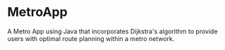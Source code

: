 # MetroApp
 A Metro App using Java that incorporates Dijkstra's algorithm to provide users with optimal route planning within a metro network.  
